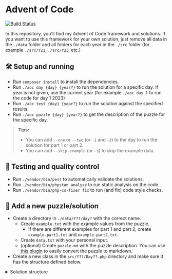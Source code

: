 # Advent of Code

[![Build Status](https://drone.trizz.io/api/badges/trizz/adventofcode/status.svg)](https://drone.trizz.io/trizz/adventofcode)

In this repository, you'll find my Advent of Code framework and solutions. If you want to
use this framework for your own solution, just remove all data in the `./data` folder and all
folders for each year in the `./src` folder (for example `./src/Y21`, `./src/Y23`, etc.)

## 🛠 Setup and running
- Run `composer install` to install the dependencies.
- Run `./aoc day {day} {year?}` to run the solution for a specific day. If year is not given, use the current year (for example `./aoc day 1` to run the code for day 1 2023)
- Run `./aoc test {day} {year?}` to run the solution against the specified results.
- Run `./aoc puzzle {day} {year?}` to get the description of the puzzle for the specific day.

> **Tips:**
> - You can add `--one` or `--two` (or `-1` and `-2`) to the day to run the solution for part 1 or part 2.
> - You can add `--skip-example` (or `-s`) to skip the example data.

## 🧪 Testing and quality control
- Run `./vendor/bin/pest` to automatically validate the solutions.
- Run `./vendor/bin/phpstan analyse` to run static analysis on the code.
- Run `./vendor/bin/php-cs-fixer fix` to run (and fix) code style checks.

## 🧩 Add a new puzzle/solution
- Create a directory in `./data/Y??/day?` with the correct name.
  - Create `example.txt` with the example values from the puzzle.
    - If there are different examples for part 1 and part 2, create `example-part1.txt` and `example-part2.txt`.
  - Create `data.txt` with your personal input.
  - (optional) Create `puzzle.md` with the puzzle description. You can use [this plugin](https://github.com/kfarnung/aoc-to-markdown) to easily convert the puzzle to markdown.
- Create a new class in the `src/Y??/Day??.php` directory and make sure it has the structure defined below.

<details>
  <summary>Solution structure</summary>

```php
<?php

namespace trizz\AdventOfCode\Y21;

// Make sure the classname is correct.
class Day1 extends Solution
{
  // Provide the expected results for part 1.
  public static int $part1ExampleResult = null;
  public static int $part1Result = null;

  // Provide the expected results for part 2.
  public static int $part2ExampleResult = null;
  public static int $part2Result = null;
    
  protected function part1(array $data): int
  {
      // Solution for part 1.
  }

  protected function part2(array $data): int
  {
    // Solution for part 2.
  }
}
```
</details>

